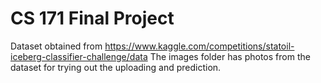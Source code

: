 # CS 171 Final Project

Dataset obtained from https://www.kaggle.com/competitions/statoil-iceberg-classifier-challenge/data
The images folder has photos from the dataset for trying out the uploading and prediction.
